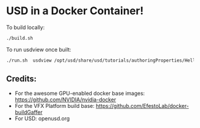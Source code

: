 # USD in a Docker Container!

To build locally:
```bash
./build.sh
```

To run usdview once built:
```bash
./run.sh  usdview /opt/usd/share/usd/tutorials/authoringProperties/HelloWorld.usda
```

## Credits:
* For the awesome GPU-enabled docker base images: https://github.com/NVIDIA/nvidia-docker
* For the VFX Platform build base: https://github.com/EfestoLab/docker-buildGaffer
* For USD: openusd.org